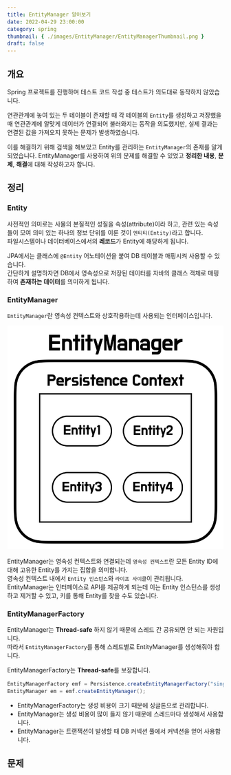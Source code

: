 ```yaml
---
title: EntityManager 알아보기
date: 2022-04-29 23:00:00
category: spring
thumbnail: { ./images/EntityManager/EntityManagerThumbnail.png }
draft: false
---
```


## 개요

Spring 프로젝트를 진행하며 테스트 코드 작성 중 테스트가 의도대로 동작하지 않았습니다.

연관관계에 놓여 있는 두 테이블이 존재할 때 각 테이블의 `Entity`를 생성하고 저장했을 때 연관관계에 알맞게 데이터가 연결되어 불러와지는 동작을 의도했지만, 실제 결과는 연결된 값을 가져오지 못하는 문제가 발생하였습니다.

이를 해결하기 위해 검색을 해보았고 Entity를 관리하는 `EntityManager`의 존재를 알게 되었습니다.
EntityManager를 사용하여 위의 문제를 해결할 수 있었고 **정리한 내용**, **문제**, **해결**에 대해 작성하고자 합니다.

## 정리

### Entity

사전적인 의미로는 사물의 본질적인 성질을 속성(attribute)이라 하고, 관련 있는 속성들이 모여 의미 있는 하나의 정보 단위를 이룬 것이 `엔티티(Entity)`라고 합니다.<br>
파일시스템이나 데이터베이스에서의 **레코드**가 Entity에 해당하게 됩니다.

JPA에서는 클래스에 `@Entity` 어노테이션을 붙여 DB 테이블과 매핑시켜 사용할 수 있습니다.<br>
간단하게 설명하자면 DB에서 영속성으로 저장된 데이터를 자바의 클래스 객체로 매핑하여 **존재하는 데이터**를 의미하게 됩니다.

### EntityManager

`EntityManager`란 영속성 컨텍스트와 상호작용하는데 사용되는 인터페이스입니다.

![EntityManager-01](./images/EntityManager/EntityManager-01.png)

EntityManager는 영속성 컨텍스트와 연결되는데 `영속성 컨텍스트`란 모든 Entity ID에 대해 고유한 Entity를 가지는 집합을 의미합니다.<br>
영속성 컨텍스트 내에서 `Entity 인스턴스`와 `라이프 사이클`이 관리됩니다.<br>
EntityManager는 인터페이스로 API를 제공하게 되는데 이는 Entity 인스턴스를 생성하고 제거할 수 있고, 키를 통해 Entity를 찾을 수도 있습니다.

### EntityManagerFactory

EntityManager는 **Thread-safe** 하지 않기 때문에 스레드 간 공유되면 안 되는 자원입니다.<br>
따라서 `EntityManagerFactory`를 통해 스레드별로 EntityManager를 생성해줘야 합니다.

EntityManagerFactory는 **Thread-safe**를 보장합니다.

```java
EntityManagerFactory emf = Persistence.createEntityManagerFactory("singleton");
EntityManager em = emf.createEntityManager();
```

- EntityManagerFactory는 생성 비용이 크기 때문에 싱글톤으로 관리합니다.
- EntityManager는 생성 비용이 많이 들지 않기 때문에 스레드마다 생성해서 사용합니다.
- EntityManager는 트랜잭션이 발생할 때 DB 커넥션 풀에서 커넥션을 얻어 사용합니다.

## 문제
